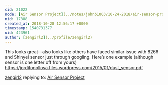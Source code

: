 ```yaml
---
cid: 21022
node: [Air Sensor Project](../notes/johnb1003/10-24-2018/air-sensor-project)
nid: 17388
created_at: 2018-10-28 12:56:17 +0000
timestamp: 1540731377
uid: 423961
author: [zengirl2](../profile/zengirl2)
---
```


This looks great—also looks like others have faced similar issue with 8266 and Shinyei sensor just through googling. Here’s one example (although sensor is one letter off from yours) https://jordifonollosa.files.wordpress.com/2015/01/dust_sensor.pdf

[zengirl2](../profile/zengirl2) replying to: [Air Sensor Project](../notes/johnb1003/10-24-2018/air-sensor-project)

